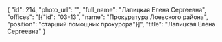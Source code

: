 {
    "id": 214,
    "photo_url": "",
    "full_name": "Лапицкая Елена Сергеевна",
    "offices": "[{\"id\": \"03-13\", \"name\": \"Прокуратура Лоевского района\", \"position\": \"старший помощник прокурора\"}]",
    "title": "Лапицкая Елена Сергеевна"
}